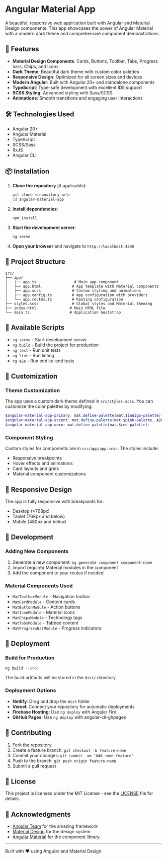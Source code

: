 # Angular Material App

A beautiful, responsive web application built with Angular and Material Design components. This app showcases the power of Angular Material with a modern dark theme and comprehensive component demonstrations.

## 🚀 Features

- **Material Design Components**: Cards, Buttons, Toolbar, Tabs, Progress bars, Chips, and Icons
- **Dark Theme**: Beautiful dark theme with custom color palettes
- **Responsive Design**: Optimized for all screen sizes and devices
- **Modern Angular**: Built with Angular 20+ and standalone components
- **TypeScript**: Type-safe development with excellent IDE support
- **SCSS Styling**: Advanced styling with Sass/SCSS
- **Animations**: Smooth transitions and engaging user interactions

## 🛠️ Technologies Used

- Angular 20+
- Angular Material
- TypeScript
- SCSS/Sass
- RxJS
- Angular CLI

## 📦 Installation

1. **Clone the repository** (if applicable):
   ```bash
   git clone <repository-url>
   cd angular-material-app
   ```

2. **Install dependencies**:
   ```bash
   npm install
   ```

3. **Start the development server**:
   ```bash
   ng serve
   ```

4. **Open your browser** and navigate to `http://localhost:4200`

## 🎨 Project Structure

```
src/
├── app/
│   ├── app.ts                 # Main app component
│   ├── app.html              # App template with Material components
│   ├── app.scss              # Custom styling and animations
│   ├── app.config.ts         # App configuration with providers
│   └── app.routes.ts         # Routing configuration
├── styles.scss               # Global styles and Material theming
├── index.html               # Main HTML file
└── main.ts                  # Application bootstrap
```

## 🎯 Available Scripts

- `ng serve` - Start development server
- `ng build` - Build the project for production
- `ng test` - Run unit tests
- `ng lint` - Run linting
- `ng e2e` - Run end-to-end tests

## 🎨 Customization

### Theme Customization
The app uses a custom dark theme defined in `src/styles.scss`. You can customize the color palettes by modifying:

```scss
$angular-material-app-primary: mat.define-palette(mat.$indigo-palette);
$angular-material-app-accent: mat.define-palette(mat.$pink-palette, A200, A100, A400);
$angular-material-app-warn: mat.define-palette(mat.$red-palette);
```

### Component Styling
Custom styles for components are in `src/app/app.scss`. The styles include:
- Responsive breakpoints
- Hover effects and animations
- Card layouts and grids
- Material component customizations

## 📱 Responsive Design

The app is fully responsive with breakpoints for:
- Desktop (>768px)
- Tablet (768px and below)
- Mobile (480px and below)

## 🔧 Development

### Adding New Components
1. Generate a new component: `ng generate component component-name`
2. Import required Material modules in the component
3. Add the component to your routes if needed

### Material Components Used
- `MatToolbarModule` - Navigation toolbar
- `MatCardModule` - Content cards
- `MatButtonModule` - Action buttons
- `MatIconModule` - Material icons
- `MatChipsModule` - Technology tags
- `MatTabsModule` - Tabbed content
- `MatProgressBarModule` - Progress indicators

## 🚀 Deployment

### Build for Production
```bash
ng build --prod
```

The build artifacts will be stored in the `dist/` directory.

### Deployment Options
- **Netlify**: Drag and drop the `dist` folder
- **Vercel**: Connect your repository for automatic deployments
- **Firebase Hosting**: Use `ng deploy` with Angular Fire
- **GitHub Pages**: Use `ng deploy` with angular-cli-ghpages

## 🤝 Contributing

1. Fork the repository
2. Create a feature branch: `git checkout -b feature-name`
3. Commit your changes: `git commit -am 'Add some feature'`
4. Push to the branch: `git push origin feature-name`
5. Submit a pull request

## 📝 License

This project is licensed under the MIT License - see the [LICENSE](LICENSE) file for details.

## 🙏 Acknowledgments

- [Angular Team](https://angular.io/) for the amazing framework
- [Material Design](https://material.io/) for the design system
- [Angular Material](https://material.angular.io/) for the component library

---

Built with ❤️ using Angular and Material Design

